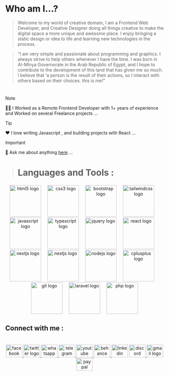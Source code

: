 # **Who am I...?**

> Welcome to my world of creative domain, I am a Frontend Web Developer, and Creative Designer doing all things creative to make the digital space a more unique and awesome place. I enjoy bringing a static design or idea to life and learning new technologies in the process.


> “I am very simple and passionate about programming and graphics. I always strive to help others whenever I have the time. I was born in Al-Minya Governorate in the Arab Republic of Egypt, and I hope to contribute to the development of this land that has given me so much. I believe that ‘a person is the result of their actions, so I interact with others based on their choices.
this is me!”

#

> [!NOTE]
> 👨‍💻 I Worked as a Remote Frontend Developer with 1+ years of experience and Worked on several Freelance projects ...

> [!TIP]
> ❤️ I love writing Javascript , and building projects with React ...

> [!IMPORTANT]
> 🖖 Ask me about anything [here](https://wa.me/+201113027315) ...


> <h1 align="left">Languages and Tools :</h1>

###

<div align="center">
  <img src="https://skillicons.dev/icons?i=html" height="100" alt="html5 logo"  />
  <img width="12" />
  <img src="https://skillicons.dev/icons?i=css" height="100" alt="css3 logo"  />
  <img width="12" />
  <img src="https://skillicons.dev/icons?i=bootstrap" height="100" alt="bootstrap logo"  />
  <img width="12" />
  <img src="https://skillicons.dev/icons?i=tailwind" height="100" alt="tailwindcss logo"  />
  <img width="12" />
  <img src="https://skillicons.dev/icons?i=js" height="100" alt="javascript logo"  />
  <img width="12" />
  <img src="https://skillicons.dev/icons?i=ts" height="100" alt="typescript logo"  />
  <img width="12" />
  <img src="https://skillicons.dev/icons?i=jquery" height="100" alt="jquery logo"  />
  <img width="12" />
  <img src="https://skillicons.dev/icons?i=react" height="100" alt="react logo"  />
  <img width="12" />
  <img src="https://skillicons.dev/icons?i=nextjs" height="100" alt="nextjs logo"  />
  <img width="12" />
  <img src="https://skillicons.dev/icons?i=nestjs" height="100" alt="nestjs logo"  />
  <img width="12" />
  <img src="https://skillicons.dev/icons?i=nodejs" height="100" alt="nodejs logo"  />
  <img width="12" />
  <img src="https://skillicons.dev/icons?i=cpp" height="100" alt="cplusplus logo"  />
  <img width="12" />
  <img src="https://skillicons.dev/icons?i=git" height="100" alt="git logo"  />
  <img width="12" />
  <img src="https://skillicons.dev/icons?i=laravel" height="100" alt="laravel logo"  />
  <img width="12" />
  <img src="https://skillicons.dev/icons?i=php" height="100" alt="php logo"  />
</div>

###

<h2 align="left">Connect with me :</h2>

###

<br clear="both">

<div align="center">
  <a href="https://www.facebook.com/mustafa1ezzat" target="_blank">
    <img src="https://raw.githubusercontent.com/maurodesouza/profile-readme-generator/master/src/assets/icons/social/facebook/default.svg" width="52" height="40" alt="facebook logo"  />
  </a>
  <a href="https://x.com/Mustafa1Ezzat" target="_blank">
    <img src="https://raw.githubusercontent.com/maurodesouza/profile-readme-generator/master/src/assets/icons/social/twitter/default.svg" width="52" height="40" alt="twitter logo"  />
  </a>
  <a href="https://wa.me/+201113027315" target="_blank">
    <img src="https://raw.githubusercontent.com/maurodesouza/profile-readme-generator/master/src/assets/icons/social/whatsapp/default.svg" width="52" height="40" alt="whatsapp logo"  />
  </a>
  <a href="https://t.me/Mustafa1Ezzat" target="_blank">
    <img src="https://raw.githubusercontent.com/maurodesouza/profile-readme-generator/master/src/assets/icons/social/telegram/default.svg" width="52" height="40" alt="telegram logo"  />
  </a>
  <a href="https://www.youtube.com/@mustafa1ezzat" target="_blank">
    <img src="https://raw.githubusercontent.com/maurodesouza/profile-readme-generator/master/src/assets/icons/social/youtube/default.svg" width="52" height="40" alt="youtube logo"  />
  </a>
  <a href="https://www.behance.net/mustafa1ezzat" target="_blank">
    <img src="https://raw.githubusercontent.com/maurodesouza/profile-readme-generator/master/src/assets/icons/social/behance/default.svg" width="52" height="40" alt="behance logo"  />
  </a>
  <img src="https://raw.githubusercontent.com/maurodesouza/profile-readme-generator/master/src/assets/icons/social/linkedin/default.svg" width="52" height="40" alt="linkedin logo"  />
  <a href="https://discord.com/channels/@mustafa1ezzat" target="_blank">
    <img src="https://raw.githubusercontent.com/maurodesouza/profile-readme-generator/master/src/assets/icons/social/discord/default.svg" width="52" height="40" alt="discord logo"  />
  </a>
  <a href="Mustafa1Ezzat@gmail.com" target="_blank">
    <img src="https://raw.githubusercontent.com/maurodesouza/profile-readme-generator/master/src/assets/icons/social/gmail/default.svg" width="52" height="40" alt="gmail logo"  />
  </a>
  <a href="https://www.paypal.com/paypalme/Moustafa1Ezzat" target="_blank">
    <img src="https://raw.githubusercontent.com/maurodesouza/profile-readme-generator/master/src/assets/icons/social/paypal/default.svg" width="52" height="40" alt="paypal logo"  />
  </a>
</div>

###

<!---
Mostafa1Ezzat/Mostafa1Ezzat is a ✨ special ✨ repository because its `README.md` (this file) appears on your GitHub profile.
You can click the Preview link to take a look at your changes.
--->
